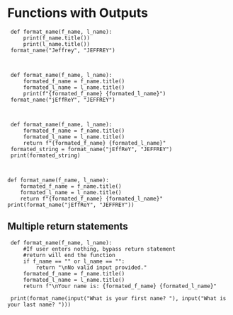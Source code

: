 # Functions with Outputs

     def format_name(f_name, l_name):
         print(f_name.title())
         print(l_name.title())
     format_name("Jeffrey", "JEFFREY")



     def format_name(f_name, l_name):
         formated_f_name = f_name.title()
         formated_l_name = l_name.title()
         print(f"{formated_f_name} {formated_l_name}")
     format_name("jEffReY", "JEFFREY")



     def format_name(f_name, l_name):
         formated_f_name = f_name.title()
         formated_l_name = l_name.title()
         return f"{formated_f_name} {formated_l_name}"
     formated_string = format_name("jEffReY", "JEFFREY")
     print(formated_string)



    def format_name(f_name, l_name):
        formated_f_name = f_name.title()
        formated_l_name = l_name.title()
        return f"{formated_f_name} {formated_l_name}"
    print(format_name("jEffReY", "JEFFREY"))





## Multiple return statements

     def format_name(f_name, l_name):
         #If user enters nothing, bypass return statement
         #return will end the function
         if f_name == "" or l_name == "":
             return "\nNo valid input provided."
         formated_f_name = f_name.title()
         formated_l_name = l_name.title()
         return f"\nYour name is: {formated_f_name} {formated_l_name}"

     print(format_name(input("What is your first name? "), input("What is your last name? ")))

